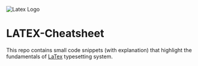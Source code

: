 ![Latex Logo](https://i.ibb.co/H2bZ2DJ/LATEX.png)

# LATEX-Cheatsheet

This repo contains small code snippets (with explanation) that highlight the fundamentals of [LaTex](https://www.latex-project.org/) typesetting system.
